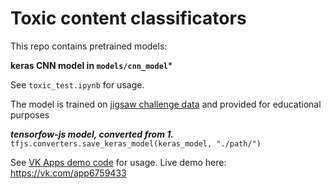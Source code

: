 # Toxic content classificators

This repo contains pretrained models:

**keras CNN model in ```models/cnn_model```***

See ```toxic_test.ipynb``` for usage.

The model is trained on [jigsaw challenge data](https://www.kaggle.com/c/jigsaw-toxic-comment-classification-challenge) and provided for educational purposes

***tensorfow-js model, converted from 1.***
```tfjs.converters.save_keras_model(keras_model, "./path/")```

See [VK Apps demo code](https://github.com/VKCOM/vk-apps-tensorflow-example) for usage.
Live demo here: https://vk.com/app6759433
